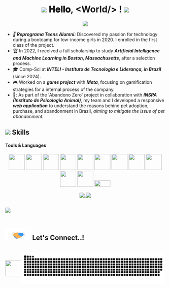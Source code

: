 <!-- Hello World Title -->
<h1 align="center">
  <a target="_blank">
    <img src="https://github.com/JayantGoel001/JayantGoel001/blob/master/GIF/Earth.gif" width="24px" style="max-width:100%;">
  </a>
  𝐇𝐞𝐥𝐥𝐨, &lt;World/&gt; !
  <a target="_blank">
    <img src="https://github.com/JayantGoel001/JayantGoel001/blob/master/GIF/Hi.gif" width="40px" />
  </a>
</h1>

<!-- Introducing myself -->
<p align="center">
  <a href="https://github.com/DenverCoder1/readme-typing-svg"><img src="https://readme-typing-svg.herokuapp.com?font=Time+New+Roman&color=cyan&size=25&center=true&vCenter=true&width=600&height=100&lines=I'm+Júlia+Lika+Ishikawa...;++;Self-taught+Front-End+Developer,;Computer+Science+Student,;CTF+Newbie,;Active+Learner;Love+to+learn+new+stuff!"></a>
</p>

- ***🌟 Reprograma Teens Alumni:*** Discovered my passion for technology during a bootcamp for low-income girls in 2020. I enrolled in the first class of the project.
- 🏆 In 2022, I received a full scholarship to study ***Artificial Intelligence and Machine Learning in Boston, Massachusetts***, after a selection process.
- 🎓 Comp-Sci at ***INTELI - Instituto de Tecnologia e Liderança, in Brazil*** (since 2024).
- 🎮 Worked on a ***game project*** with ***Meta***, focusing on gamification strategies for a internal process of the company.
- 🐾: As part of the 'Abandono Zero' project in collaboration with ***INSPA (Instituto de Psicologia Animal)***, my team and I developed a responsive ***web application*** to understand the reasons behind pet adoption, purchase, and abandonment in Brazil, *aiming to mitigate the issue of pet abandonment*.


## <img src="https://media2.giphy.com/media/QssGEmpkyEOhBCb7e1/giphy.gif?cid=ecf05e47a0n3gi1bfqntqmob8g9aid1oyj2wr3ds3mg700bl&rid=giphy.gif" width ="25"><b> Skills</b>

<h4>Tools & Languages</h2>
<p align="center">
  <img src="https://github.com/julia-lika/julia-lika/assets/159062938/89097b28-932f-466e-a5fb-6266dcb7b54b" width="50" height="50">
  <img src="https://github.com/julia-lika/julia-lika/assets/159062938/18002b47-e52f-44eb-b06c-0da207564f3d" width="50" height="50">
  <img src="https://github.com/julia-lika/julia-lika/assets/159062938/4fe963ff-9337-4c9f-a691-d66d342b5df9" width="50" height="50">
  <img src="https://github.com/julia-lika/julia-lika/assets/159062938/d8730e78-a181-4d7f-96c7-89460973f6bd" width="50" height="50">
  <img src="https://github.com/julia-lika/julia-lika/assets/159062938/cacb5e9f-84c8-47ac-ad10-48d4ff2bbd2b" width="50" height="50">
  <img src="https://github.com/julia-lika/julia-lika/assets/159062938/f7a1c6d1-5670-43c1-a6bd-194d0fb823d4" width="50" height="50">
  <img src="https://github.com/julia-lika/julia-lika/assets/159062938/c80e8519-14ff-4a79-bc7e-cae4c85ef863" width="50" height="50">
  <img src="https://github.com/julia-lika/julia-lika/assets/159062938/acb7ac76-6759-41e5-8207-e1b71568945f" width="50" height="50">
  <img src="https://github.com/julia-lika/julia-lika/assets/159062938/32f9e01c-0944-43f9-9647-e9ba5e22d3f4" width="50" height="50">
  <img src="https://github.com/julia-lika/julia-lika/assets/159062938/d14771eb-d677-4149-930b-4cd82f2939ba" width="50" height="50">
  <img src="https://cdn.phaser.io/images/logo/phaser-logo.svg" width="50" height="50">
  <img src="https://sailsjs.com/images/logos/sails-logo_dkBg_dkBlue.png" width="50" height="20">
</p>




<!-- Stats -->
<div align="center">
<a href="https://github.com/anuraghazra/github-readme-stats">
  <img height=200 align="center" src="https://github-readme-stats.vercel.app/api?username=julia-lika&show_icons=true&rank_icon=github&theme=tokyonight" />
</a>
<a href="https://github.com/anuraghazra/convoychat">
  <img height=200 align="center" src="https://github-readme-stats.vercel.app/api/top-langs?username=julia-lika&layout=compact&card_width=320&theme=tokyonight&card_width=320" />
</a>
</div>
<br>

<img src="https://user-images.githubusercontent.com/73097560/115834477-dbab4500-a447-11eb-908a-139a6edaec5c.gif"><br><br>

## <img src="https://github.com/0xAbdulKhalid/0xAbdulKhalid/raw/main/assets/mdImages/handshake.gif" width ="80"><b> Let's Connect..!</b>
<br>

  <div style="display: flex; justify-content: space-between;">
    <div style="display:flex; align-items:center;">
    <a href="https://www.linkedin.com/in/j%C3%BAlia-lika-ishikawa/" target="_blank">
      <img src="https://github.com/julia-lika/julia-lika/assets/159062938/17e6acc8-e832-4ffd-9a2a-c6b3d8e6cb35" width="50" height="50">
    </a>
    <!--
    <a href="https://twitter.com/your-profile" target="_blank">
      <img src="https://github.com/julia-lika/julia-lika/assets/159062938/5b010b14-2342-4c6f-8a17-af05722af263" width="50" height="50">
    </a>
    <a href="https://github.com/your-profile" target="_blank">
      <img src="https://github.com/julia-lika/julia-lika/assets/159062938/3056a7ce-f0d0-4fda-bf0c-c7300a14c670" width="50" height="50">
    </a>
    -->
  </div>

  <div align="center"> 
    <picture>
      <source media="(prefers-color-scheme: dark)" srcset="https://raw.githubusercontent.com/platane/platane/output/github-contribution-grid-snake-dark.svg">
      <source media="(prefers-color-scheme: light)" srcset="https://raw.githubusercontent.com/platane/platane/output/github-contribution-grid-snake.svg">
      <img alt="github contribution grid snake animation" src="https://raw.githubusercontent.com/platane/platane/output/github-contribution-grid-snake.svg">
    </picture>
  </div>
  </div>
